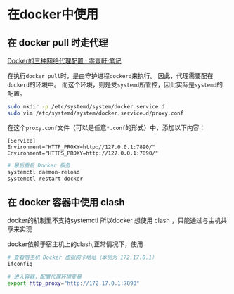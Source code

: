 # 在docker中使用

## 在 docker pull 时走代理

[Docker的三种网络代理配置 &middot; 零壹軒·笔记](https://note.qidong.name/2020/05/docker-proxy/)

在执行`docker pull`时，是由守护进程`dockerd`来执行。 因此，代理需要配在`dockerd`的环境中。 而这个环境，则是受`systemd`所管控，因此实际是`systemd`的配置。

```bash
sudo mkdir -p /etc/systemd/system/docker.service.d
sudo vim /etc/systemd/system/docker.service.d/proxy.conf
```

在这个`proxy.conf`文件（可以是任意`*.conf`的形式）中，添加以下内容：

```
[Service]
Environment="HTTP_PROXY=http://127.0.0.1:7890/"
Environment="HTTPS_PROXY=http://127.0.0.1:7890/"
```

```bash
# 最后重启 Docker 服务
systemctl daemon-reload
systemctl restart docker
```

## 在 docker 容器中使用 clash
docker的机制里不支持systemctl 所以docker 想使用 clash ，只能通过与主机共享来实现

docker依赖于宿主机上的clash,正常情况下，使用

```bash
# 查看宿主机 Docker 虚拟网卡地址（本例为 172.17.0.1）
ifconfig

# 进入容器，配置代理环境变量
export http_proxy="http://172.17.0.1:7890"
```
